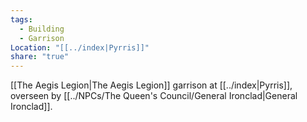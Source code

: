 ```yaml
---
tags:
  - Building
  - Garrison
Location: "[[../index|Pyrris]]"
share: "true"
---
```


[[The Aegis Legion|The Aegis Legion]] garrison at [[../index|Pyrris]], overseen by [[../NPCs/The Queen's Council/General Ironclad|General Ironclad]].